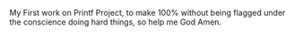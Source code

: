 My First work on Printf Project, to make 100% without being flagged under the conscience doing hard things, so help me God Amen.